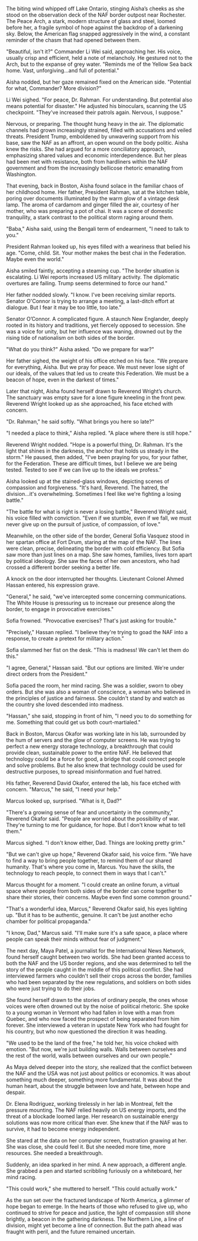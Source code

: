 The biting wind whipped off Lake Ontario, stinging Aisha’s cheeks as she stood on the observation deck of the NAF border outpost near Rochester. The Peace Arch, a stark, modern structure of glass and steel, loomed before her, a fragile symbol of hope against the backdrop of a darkening sky. Below, the American flag snapped aggressively in the wind, a constant reminder of the chasm that had opened between them.

"Beautiful, isn't it?" Commander Li Wei said, approaching her. His voice, usually crisp and efficient, held a note of melancholy. He gestured not to the Arch, but to the expanse of grey water. "Reminds me of the Yellow Sea back home. Vast, unforgiving...and full of potential."

Aisha nodded, but her gaze remained fixed on the American side. "Potential for what, Commander? More division?"

Li Wei sighed. "For peace, Dr. Rahman. For understanding. But potential also means potential for disaster." He adjusted his binoculars, scanning the US checkpoint. "They've increased their patrols again. Nervous, I suppose."

Nervous, or preparing. The thought hung heavy in the air. The diplomatic channels had grown increasingly strained, filled with accusations and veiled threats. President Trump, emboldened by unwavering support from his base, saw the NAF as an affront, an open wound on the body politic. Aisha knew the risks. She had argued for a more conciliatory approach, emphasizing shared values and economic interdependence. But her pleas had been met with resistance, both from hardliners within the NAF government and from the increasingly bellicose rhetoric emanating from Washington.

That evening, back in Boston, Aisha found solace in the familiar chaos of her childhood home. Her father, President Rahman, sat at the kitchen table, poring over documents illuminated by the warm glow of a vintage desk lamp. The aroma of cardamom and ginger filled the air, courtesy of her mother, who was preparing a pot of chai. It was a scene of domestic tranquility, a stark contrast to the political storm raging around them.

"Baba," Aisha said, using the Bengali term of endearment, "I need to talk to you."

President Rahman looked up, his eyes filled with a weariness that belied his age. "Come, child. Sit. Your mother makes the best chai in the Federation. Maybe even the world."

Aisha smiled faintly, accepting a steaming cup. "The border situation is escalating. Li Wei reports increased US military activity. The diplomatic overtures are failing. Trump seems determined to force our hand."

Her father nodded slowly. "I know. I've been receiving similar reports. Senator O'Connor is trying to arrange a meeting, a last-ditch effort at dialogue. But I fear it may be too little, too late."

Senator O’Connor. A complicated figure. A staunch New Englander, deeply rooted in its history and traditions, yet fiercely opposed to secession. She was a voice for unity, but her influence was waning, drowned out by the rising tide of nationalism on both sides of the border.

"What do you think?" Aisha asked. "Do we prepare for war?"

Her father sighed, the weight of his office etched on his face. "We prepare for everything, Aisha. But we pray for peace. We must never lose sight of our ideals, of the values that led us to create this Federation. We must be a beacon of hope, even in the darkest of times."

Later that night, Aisha found herself drawn to Reverend Wright’s church. The sanctuary was empty save for a lone figure kneeling in the front pew. Reverend Wright looked up as she approached, his face etched with concern.

"Dr. Rahman," he said softly. "What brings you here so late?"

"I needed a place to think," Aisha replied. "A place where there is still hope."

Reverend Wright nodded. "Hope is a powerful thing, Dr. Rahman. It's the light that shines in the darkness, the anchor that holds us steady in the storm." He paused, then added, "I've been praying for you, for your father, for the Federation. These are difficult times, but I believe we are being tested. Tested to see if we can live up to the ideals we profess."

Aisha looked up at the stained-glass windows, depicting scenes of compassion and forgiveness. "It's hard, Reverend. The hatred, the division...it's overwhelming. Sometimes I feel like we're fighting a losing battle."

"The battle for what is right is never a losing battle," Reverend Wright said, his voice filled with conviction. "Even if we stumble, even if we fall, we must never give up on the pursuit of justice, of compassion, of love."

Meanwhile, on the other side of the border, General Sofia Vasquez stood in her spartan office at Fort Drum, staring at the map of the NAF. The lines were clean, precise, delineating the border with cold efficiency. But Sofia saw more than just lines on a map. She saw homes, families, lives torn apart by political ideology. She saw the faces of her own ancestors, who had crossed a different border seeking a better life.

A knock on the door interrupted her thoughts. Lieutenant Colonel Ahmed Hassan entered, his expression grave.

"General," he said, "we've intercepted some concerning communications. The White House is pressuring us to increase our presence along the border, to engage in provocative exercises."

Sofia frowned. "Provocative exercises? That's just asking for trouble."

"Precisely," Hassan replied. "I believe they're trying to goad the NAF into a response, to create a pretext for military action."

Sofia slammed her fist on the desk. "This is madness! We can't let them do this."

"I agree, General," Hassan said. "But our options are limited. We're under direct orders from the President."

Sofia paced the room, her mind racing. She was a soldier, sworn to obey orders. But she was also a woman of conscience, a woman who believed in the principles of justice and fairness. She couldn't stand by and watch as the country she loved descended into madness.

"Hassan," she said, stopping in front of him, "I need you to do something for me. Something that could get us both court-martialed."

Back in Boston, Marcus Okafor was working late in his lab, surrounded by the hum of servers and the glow of computer screens. He was trying to perfect a new energy storage technology, a breakthrough that could provide clean, sustainable power to the entire NAF. He believed that technology could be a force for good, a bridge that could connect people and solve problems. But he also knew that technology could be used for destructive purposes, to spread misinformation and fuel hatred.

His father, Reverend David Okafor, entered the lab, his face etched with concern. "Marcus," he said, "I need your help."

Marcus looked up, surprised. "What is it, Dad?"

"There's a growing sense of fear and uncertainty in the community," Reverend Okafor said. "People are worried about the possibility of war. They're turning to me for guidance, for hope. But I don't know what to tell them."

Marcus sighed. "I don't know either, Dad. Things are looking pretty grim."

"But we can't give up hope," Reverend Okafor said, his voice firm. "We have to find a way to bring people together, to remind them of our shared humanity. That's where you come in, Marcus. You have the skills, the technology to reach people, to connect them in ways that I can't."

Marcus thought for a moment. "I could create an online forum, a virtual space where people from both sides of the border can come together to share their stories, their concerns. Maybe even find some common ground."

"That's a wonderful idea, Marcus," Reverend Okafor said, his eyes lighting up. "But it has to be authentic, genuine. It can't be just another echo chamber for political propaganda."

"I know, Dad," Marcus said. "I'll make sure it's a safe space, a place where people can speak their minds without fear of judgment."

The next day, Maya Patel, a journalist for the International News Network, found herself caught between two worlds. She had been granted access to both the NAF and the US border regions, and she was determined to tell the story of the people caught in the middle of this political conflict. She had interviewed farmers who couldn't sell their crops across the border, families who had been separated by the new regulations, and soldiers on both sides who were just trying to do their jobs.

She found herself drawn to the stories of ordinary people, the ones whose voices were often drowned out by the noise of political rhetoric. She spoke to a young woman in Vermont who had fallen in love with a man from Quebec, and who now faced the prospect of being separated from him forever. She interviewed a veteran in upstate New York who had fought for his country, but who now questioned the direction it was heading.

"We used to be the land of the free," he told her, his voice choked with emotion. "But now, we're just building walls. Walls between ourselves and the rest of the world, walls between ourselves and our own people."

As Maya delved deeper into the story, she realized that the conflict between the NAF and the USA was not just about politics or economics. It was about something much deeper, something more fundamental. It was about the human heart, about the struggle between love and hate, between hope and despair.

Dr. Elena Rodriguez, working tirelessly in her lab in Montreal, felt the pressure mounting. The NAF relied heavily on US energy imports, and the threat of a blockade loomed large. Her research on sustainable energy solutions was now more critical than ever. She knew that if the NAF was to survive, it had to become energy independent.

She stared at the data on her computer screen, frustration gnawing at her. She was close, she could feel it. But she needed more time, more resources. She needed a breakthrough.

Suddenly, an idea sparked in her mind. A new approach, a different angle. She grabbed a pen and started scribbling furiously on a whiteboard, her mind racing.

"This could work," she muttered to herself. "This could actually work."

As the sun set over the fractured landscape of North America, a glimmer of hope began to emerge. In the hearts of those who refused to give up, who continued to strive for peace and justice, the light of compassion still shone brightly, a beacon in the gathering darkness. The Northern Line, a line of division, might yet become a line of connection. But the path ahead was fraught with peril, and the future remained uncertain.